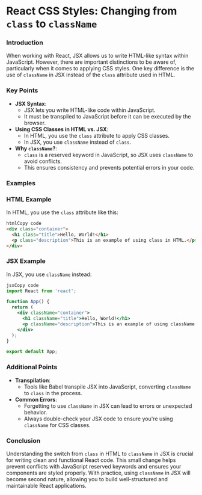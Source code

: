 # React CSS Styles: Changing from `class` to `className`

### Introduction

When working with React, JSX allows us to write HTML-like syntax within JavaScript. However, there are important distinctions to be aware of, particularly when it comes to applying CSS styles. One key difference is the use of `className` in JSX instead of the `class` attribute used in HTML.

### Key Points

- **JSX Syntax**:
    - JSX lets you write HTML-like code within JavaScript.
    - It must be transpiled to JavaScript before it can be executed by the browser.
- **Using CSS Classes in HTML vs. JSX**:
    - In HTML, you use the `class` attribute to apply CSS classes.
    - In JSX, you use `className` instead of `class`.
- **Why `className`?**:
    - `class` is a reserved keyword in JavaScript, so JSX uses `className` to avoid conflicts.
    - This ensures consistency and prevents potential errors in your code.

### Examples

### HTML Example

In HTML, you use the `class` attribute like this:

```html
htmlCopy code
<div class="container">
  <h1 class="title">Hello, World!</h1>
  <p class="description">This is an example of using class in HTML.</p>
</div>

```

### JSX Example

In JSX, you use `className` instead:

```jsx
jsxCopy code
import React from 'react';

function App() {
  return (
    <div className="container">
      <h1 className="title">Hello, World!</h1>
      <p className="description">This is an example of using className in JSX.</p>
    </div>
  );
}

export default App;

```

### Additional Points

- **Transpilation**:
    - Tools like Babel transpile JSX into JavaScript, converting `className` to `class` in the process.
- **Common Errors**:
    - Forgetting to use `className` in JSX can lead to errors or unexpected behavior.
    - Always double-check your JSX code to ensure you're using `className` for CSS classes.

### Conclusion

Understanding the switch from `class` in HTML to `className` in JSX is crucial for writing clean and functional React code. This small change helps prevent conflicts with JavaScript reserved keywords and ensures your components are styled properly. With practice, using `className` in JSX will become second nature, allowing you to build well-structured and maintainable React applications.